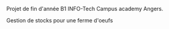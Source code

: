 Projet de fin d'année B1 INFO-Tech Campus academy Angers.


Gestion de stocks pour une ferme d'oeufs